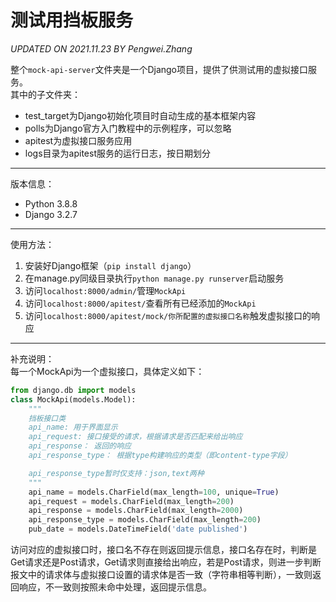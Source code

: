 # 测试用挡板服务

*UPDATED ON 2021.11.23 BY Pengwei.Zhang*

整个`mock-api-server`文件夹是一个Django项目，提供了供测试用的虚拟接口服务。  
其中的子文件夹：
* test_target为Django初始化项目时自动生成的基本框架内容
* polls为Django官方入门教程中的示例程序，可以忽略
* apitest为虚拟接口服务应用
* logs目录为apitest服务的运行日志，按日期划分

---

版本信息：
* Python 3.8.8
* Django 3.2.7

---

使用方法：
1. 安装好Django框架（`pip install django`）
2. 在manage.py同级目录执行`python manage.py runserver`启动服务
3. 访问`localhost:8000/admin/`管理`MockApi`
4. 访问`localhost:8000/apitest/`查看所有已经添加的`MockApi`
5. 访问`localhost:8000/apitest/mock/你所配置的虚拟接口名称`触发虚拟接口的响应

---
补充说明：  
每一个MockApi为一个虚拟接口，具体定义如下：
```python
from django.db import models
class MockApi(models.Model):
    """
    挡板接口类
    api_name: 用于界面显示
    api_request: 接口接受的请求，根据请求是否匹配来给出响应
    api_response： 返回的响应
    api_response_type： 根据type构建响应的类型（即content-type字段）

    api_response_type暂时仅支持：json,text两种
    """
    api_name = models.CharField(max_length=100, unique=True)
    api_request = models.CharField(max_length=200)
    api_response = models.CharField(max_length=2000)
    api_response_type = models.CharField(max_length=200)
    pub_date = models.DateTimeField('date published')
```
访问对应的虚拟接口时，接口名不存在则返回提示信息，接口名存在时，判断是Get请求还是Post请求，Get请求则直接给出响应，若是Post请求，则进一步判断报文中的请求体与虚拟接口设置的请求体是否一致（字符串相等判断），一致则返回响应，不一致则按照未命中处理，返回提示信息。